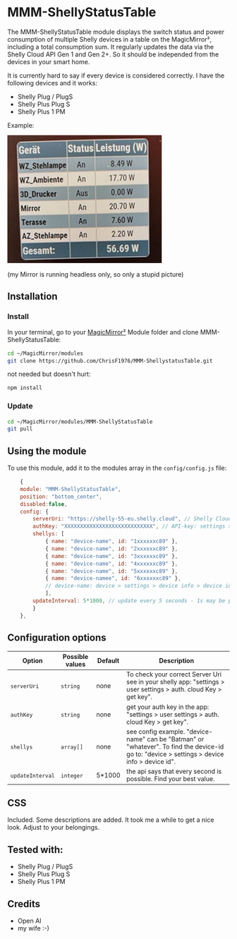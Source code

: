 # MMM-ShellyStatusTable

The MMM-ShellyStatusTable module displays the switch status and power consumption of multiple Shelly devices in a table on the MagicMirror², including a total consumption sum. It regularly updates the data via the Shelly Cloud API Gen 1 and Gen 2+. So it should be independed from the devices in your smart home.

It is currently hard to say if every device is considered correctly. I have the following devices and it works:
 - Shelly Plug / PlugS
 - Shelly Plus Plug S
 - Shelly Plus 1 PM 

Example:

![Example of MMM-ShellyStatusTable](./IMG_4118.jpg)

(my Mirror is running headless only, so only a stupid picture)


## Installation

### Install

In your terminal, go to your [MagicMirror²][mm] Module folder and clone MMM-ShellyStatusTable:

```bash
cd ~/MagicMirror/modules
git clone https://github.com/ChrisF1976/MMM-ShellystatusTable.git
```

not needed but doesn't hurt: 
```bash
npm install
```

### Update

```bash
cd ~/MagicMirror/modules/MMM-ShellyStatusTable
git pull
```

## Using the module

To use this module, add it to the modules array in the `config/config.js` file:

```js
	{
	module: "MMM-ShellyStatusTable",
	position: "bottom_center",
	disabled:false,
	config: {
		serverUri: "https://shelly-55-eu.shelly.cloud", // Shelly Cloud-API Server
		authKey: "XXXXXXXXXXXXXXXXXXXXXXXXXXXX", // API-key: settings > user settings > auth. cloud Key > get key
		shellys: [
			{ name: "device-name", id: "1xxxxxxc89" },
			{ name: "device-name", id: "2xxxxxxc89" },
			{ name: "device-name", id: "3xxxxxxc89" },
			{ name: "device-name", id: "4xxxxxxc89" },
			{ name: "device-name", id: "5xxxxxxc89" },
			{ name: "device-namee", id: "6xxxxxxc89" },
			// device-name: device > settings > device info > device id
			],
		updateInterval: 5*1000, // update every 5 seconds - 1s may be possible, but I did't try
		}
	},
```

## Configuration options

Option|Possible values|Default|Description
------|------|------|-----------
`serverUri`|`string`|none|To check your correct Server Uri see in your shelly app: "settings > user settings > auth. cloud Key > get key".
`authKey`|`string`|none|get your auth key in the app: "settings > user settings > auth. cloud Key > get key".
`shellys`|`array[]`|none|see config example. "device-name" can be "Batman" or "whatever". To find the device-id go to: "device > settings > device info > device id".
`updateInterval`|`integer`|5*1000|the api says that every second is possible. Find your best value.

## CSS
Included. Some descriptions are added. It took me a while to get a nice look. Adjust to your belongings.

## Tested with:
 - Shelly Plug / PlugS
 - Shelly Plus Plug S
 - Shelly Plus 1 PM 

## Credits
- Open AI
- my wife :-)

[mm]: https://github.com/MagicMirrorOrg/MagicMirror

